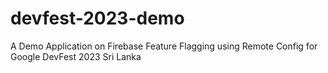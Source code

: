 # devfest-2023-demo
A Demo Application on Firebase Feature Flagging using Remote Config for Google DevFest 2023 Sri Lanka
